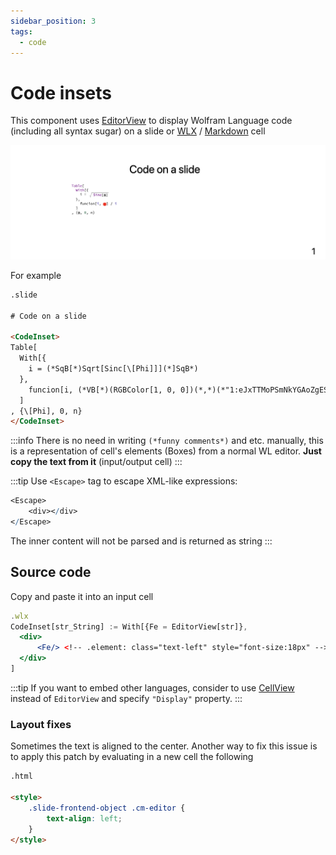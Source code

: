 ```yaml
---
sidebar_position: 3
tags:
  - code
---
```


# Code insets

This component uses [EditorView](frontend/Reference/GUI/EditorView.md) to display Wolfram Language code (including all syntax sugar) on a slide or [WLX](frontend/Cell%20types/WLX.md) / [Markdown](frontend/Cell%20types/Markdown.md) cell

![](./../../../Screenshot%202024-11-26%20at%2020.00.41.png)

For example

```html
.slide

# Code on a slide

<CodeInset>
Table[
  With[{
    i = (*SqB[*)Sqrt[Sinc[\[Phi]]](*]SqB*)
  },
    funcion[i, (*VB[*)(RGBColor[1, 0, 0])(*,*)(*"1:eJxTTMoPSmNkYGAoZgESHvk5KRCeGJAIcndyzs/JLwouTyxJzghJzS3ISSxJTWMGyXMgyRcxgMEHeyiDgQHOAAALpBNd"*)(*]VB*)] / i   
  ]
, {\[Phi], 0, n}
</CodeInset>
```

:::info
There is no need in writing `(*funny comments*)` and etc. manually, this is a representation of cell's elements (Boxes) from a normal WL editor. __Just copy the text from it__  (input/output cell)
:::

:::tip
Use `<Escape>` tag to escape XML-like expressions:

```mathematica
<Escape>
	<div></div>
</Escape>
```

The inner content will not be parsed and is returned as string
:::

## Source code
Copy and paste it into an input cell
```jsx
.wlx
CodeInset[str_String] := With[{Fe = EditorView[str]},
  <div>
	  <Fe/> <!-- .element: class="text-left" style="font-size:18px" -->
  </div>
]
```

:::tip
If you want to embed other languages, consider to use [CellView](frontend/Reference/GUI/CellView.md) instead of `EditorView` and specify `"Display"` property.
:::
### Layout fixes
Sometimes the text is aligned to the center. Another way to fix this issue is to apply this patch by evaluating in a new cell the following

```html
.html

<style>
	.slide-frontend-object .cm-editor {
		text-align: left;
	}
</style>
```
